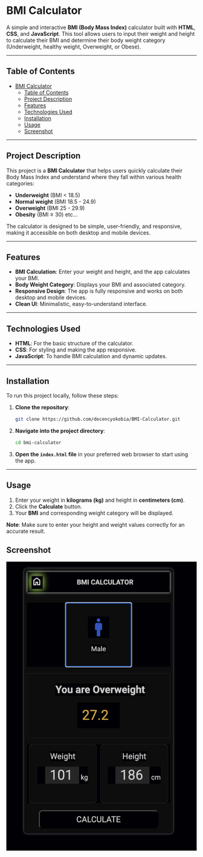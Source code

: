 # BMI Calculator

A simple and interactive **BMI (Body Mass Index)** calculator built with **HTML**, **CSS**, and **JavaScript**. This tool allows users to input their weight and height to calculate their BMI and determine their body weight category (Underweight, healthy weight, Overweight, or Obese).

---

## Table of Contents

- [BMI Calculator](#bmi-calculator)
  - [Table of Contents](#table-of-contents)
  - [Project Description](#project-description)
  - [Features](#features)
  - [Technologies Used](#technologies-used)
  - [Installation](#installation)
  - [Usage](#usage)
  - [Screenshot](#screenshot)

---

## Project Description

This project is a **BMI Calculator** that helps users quickly calculate their Body Mass Index and understand where they fall within various health categories:

- **Underweight** (BMI < 18.5)
- **Normal weight** (BMI 18.5 - 24.9)
- **Overweight** (BMI 25 - 29.9)
- **Obesity** (BMI ≥ 30) etc...

The calculator is designed to be simple, user-friendly, and responsive, making it accessible on both desktop and mobile devices.

---

## Features

- **BMI Calculation**: Enter your weight and height, and the app calculates your BMI.
- **Body Weight Category**: Displays your BMI and associated category.
- **Responsive Design**: The app is fully responsive and works on both desktop and mobile devices.
- **Clean UI**: Minimalistic, easy-to-understand interface.

---

## Technologies Used

- **HTML**: For the basic structure of the calculator.
- **CSS**: For styling and making the app responsive.
- **JavaScript**: To handle BMI calculation and dynamic updates.

---

## Installation

To run this project locally, follow these steps:

1. **Clone the repository**:
   ```bash
   git clone https://github.com/decencyokobia/BMI-Calculator.git
   ```

2. **Navigate into the project directory**:
   ```bash
   cd bmi-calculator
   ```

3. **Open the `index.html` file** in your preferred web browser to start using the app.

---

## Usage

1. Enter your weight in **kilograms (kg)** and height in **centimeters (cm)**.
2. Click the **Calculate** button.
3. Your **BMI** and corresponding weight category will be displayed.

**Note**: Make sure to enter your height and weight values correctly for an accurate result.

## Screenshot
<img src="./screenshot.png" alt="screenshot of bmi calculator app">

